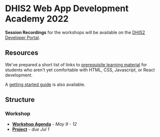 # DHIS2 Web App Development Academy 2022

**Session Recordings** for the workshops will be available on the [DHIS2 Developer Portal](https://developers.dhis2.org/events/academy-workshops-2022).

## Resources

We've prepared a short list of links to [prerequisite learning material](./resources/PREREQUISITES.md) for students who aren't yet comfortable with HTML, CSS, Javascript, or React development.

A [getting started guide](./resources/GET_STARTED.md) is also available.

## Structure

### Workshop
- [**Workshop Agenda**](./workshop) - _May 9 - 12_
- [**Project**](./projects/project) - _due Jul 1_
